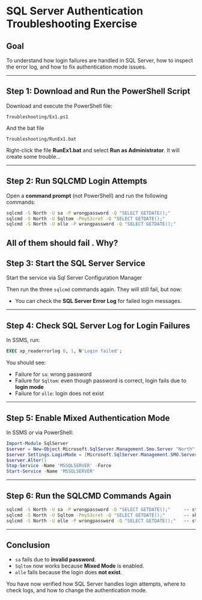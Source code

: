 # SQL Server Authentication Troubleshooting Exercise

## Goal

To understand how login failures are handled in SQL Server, how to inspect the error log, and how to fix authentication mode issues.

---

## Step 1: Download and Run the PowerShell Script

Download and execute the PowerShell file:

```
Troubleshooting/Ex1.ps1
```

And the bat file

```
Troubleshooting/RunEx1.bat
```

Right-click the file **RunEx1.bat** and select **Run as Administrator**. It will create some trouble...

---

## Step 2: Run SQLCMD Login Attempts

Open a **command prompt** (not PowerShell) and run the following commands:

```cmd
sqlcmd -S North -U sa -P wrongpassword -Q "SELECT GETDATE();"
sqlcmd -S North -U Sqltom -PmyS3cret -Q "SELECT GETDATE();"
sqlcmd -S North -U olle -P wrongpassword -Q "SELECT GETDATE();"
```

All of them should **fail** . Why?
---





## Step 3: Start the SQL Server Service

Start the service via Sql Server Configuration Manager

Then run the three `sqlcmd` commands again. They will still fail, but now:

* You can check the **SQL Server Error Log** for failed login messages.

---

## Step 4: Check SQL Server Log for Login Failures

In SSMS, run:

```sql
EXEC xp_readerrorlog 0, 1, N'Login failed';
```

You should see:

* Failure for `sa`: wrong password
* Failure for `Sqltom`: even though password is correct, login fails due to **login mode**
* Failure for `olle`: login does not exist

---

## Step 5: Enable Mixed Authentication Mode

In SSMS or via PowerShell:

```powershell
Import-Module SqlServer
$server = New-Object Microsoft.SqlServer.Management.Smo.Server "North"
$server.Settings.LoginMode = [Microsoft.SqlServer.Management.SMO.ServerLoginMode]::Mixed
$server.Alter()
Stop-Service -Name 'MSSQLSERVER' -Force
Start-Service -Name 'MSSQLSERVER'
```

---

## Step 6: Run the SQLCMD Commands Again

```cmd
sqlcmd -S North -U sa -P wrongpassword -Q "SELECT GETDATE();"     -- still fails
sqlcmd -S North -U Sqltom -PmyS3cret -Q "SELECT GETDATE();"       -- should now succeed
sqlcmd -S North -U olle -P wrongpassword -Q "SELECT GETDATE();"   -- still fails
```

---

## Conclusion

* `sa` fails due to **invalid password**.
* `Sqltom` now works because **Mixed Mode** is enabled.
* `olle` fails because the login does **not exist**.

You have now verified how SQL Server handles login attempts, where to check logs, and how to change the authentication mode.

